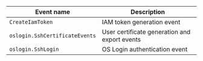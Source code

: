| Event name | Description |
--- | ---
| `CreateIamToken` | IAM token generation event |
| `oslogin.SshCertificateEvents` | User certificate generation and export events |
| `oslogin.SshLogin` | OS Login authentication event |